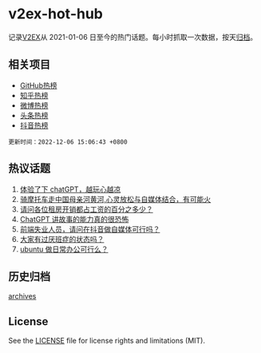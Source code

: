# v2ex-hot-hub

 记录[V2EX](https://www.v2ex.com/)从 2021-01-06 日至今的热门话题。每小时抓取一次数据，按天[归档](archives)。
 
 ## 相关项目

- [GitHub热榜](https://github.com/lonnyzhang423/github-hot-hub)
- [知乎热榜](https://github.com/lonnyzhang423/zhihu-hot-hub)
- [微博热榜](https://github.com/lonnyzhang423/weibo-hot-hub)
- [头条热榜](https://github.com/lonnyzhang423/toutiao-hot-hub)
- [抖音热榜](https://github.com/lonnyzhang423/douyin-hot-hub)


 `更新时间：2022-12-06 15:06:43 +0800`

## 热议话题

1. [体验了下 chatGPT，越玩心越凉](https://www.v2ex.com/t/900396)
1. [骑摩托车走中国母亲河黄河,心灵放松与自媒体结合，有可能火](https://www.v2ex.com/t/900388)
1. [请问各位租房开销都占工资的百分之多少？](https://www.v2ex.com/t/900458)
1. [ChatGPT 讲故事的能力真的很恐怖](https://www.v2ex.com/t/900264)
1. [前端失业人员，请问在抖音做自媒体可行吗？](https://www.v2ex.com/t/900270)
1. [大家有过厌班症的状态吗？](https://www.v2ex.com/t/900273)
1. [ubuntu 做日常办公可行么？](https://www.v2ex.com/t/900318)

## 历史归档

[archives](archives)

## License

See the [LICENSE](LICENSE) file for license rights and limitations (MIT).

